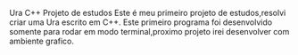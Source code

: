 Ura C++
Projeto de estudos
Este é meu primeiro projeto de estudos,resolvi criar uma Ura escrito em C++.
Este primeiro programa foi desenvolvido somente para rodar em modo terminal,proximo projeto irei desenvolver com ambiente grafico.

